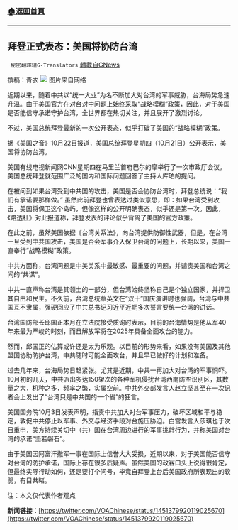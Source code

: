 ###  [:house:返回首頁](https://github.com/ourhimalayas/txt)
---


## 拜登正式表态：美国将协防台湾
` 秘密翻譯組G-Translators` [轉載自GNews](https://gnews.org/zh-hans/1610142/)

撰稿：青衣
![](https://assets.gnews.org/wp-content/uploads/2021/10/图片1-64.png)
图片来自网络

近期以来，随着中共以“统一大业”为名不断加大对台湾的军事威胁，台海局势急速升温。由于美国官方在对台对中问题上始终采取“战略模糊”政策，因此，对于美国是否能信守承诺守护台湾，全世界都在热切关注，并且展开了激烈讨论。

不过，美国总统拜登最新的一次公开表态，似乎打破了美国的“战略模糊”政策。

据《美国之音》10月22日报道，美国总统拜登星期四（10月21日）公开表示，美国将协防台湾。

美国有线电视新闻网CNN星期四在马里兰首府巴尔的摩举行了一次市政厅会议。美国总统拜登就范围广泛的国内和国际问题回答了主持人库珀的提问。

在被问到如果台湾受到中共国的攻击，美国是否会协防台湾时，拜登总统说：“我们有承诺要那样做。” 虽然此前拜登也曾表达过类似意思，即：如果台湾受到攻击，美国将保卫这个岛屿，但像这样的公开明确表态，似乎还是第一次。因此，《路透社》对此报道称，拜登发表的评论似乎背离了美国的官方政策。

在此之前，虽然美国依据《台湾关系法》，向台湾提供防御性武器，但是，在台湾一旦受到中共国攻击，美国是否会军事介入保卫台湾的问题上，长期以来，美国一直奉行“战略模糊”政策。

中共方面称，台湾问题是中美关系中最敏感、最重要的问题，并谴责美国和台湾之间的“共谋”。

中共一直声称台湾是其领土的一部分，但台湾始终坚称自己是个独立国家，并捍卫其自由和民主。不久前，台湾总统蔡英文在“双十”国庆演讲时也强调，台湾与中共国互不隶属，强硬回应了中共总书记习近平近期多次誓言要统一台湾的讲话。

台湾国防部长邱国正本月在立法院接受质询时表示，目前的台海情势是他从军40年来最为严峻的时刻，而且解放军将在2025年具备全面攻台的能力。

然而，邱国正的估算或许还是太为乐观。以目前的形势来看，如果没有美国及其他盟国协助防护台湾，中共随时可能全面攻台，并且早已做好的计划和准备。

过去几年来，台海局势日趋紧张。尤其是近期，中共一再加大对台湾的军事恫吓。10月初的几天，中共派出多达150架次的各种军机侵扰台湾西南防空识别区，其数量之大，机种之多，频率之繁，实属空前。中共外交部发言人赵立坚甚至在一次记者会上发出了“台湾只是中共国的一个省”的狂言。

美国国务院10月3日发表声明，指责中共加大对台军事压力，破坏区域和平与稳定，敦促中共停止以军事、外交与经济手段对台施压胁迫。白宫发言人莎琪也于次日重申，美方持续关切中（共）国在台湾周边进行的军事挑衅行为，并称美国对台湾的承诺“坚若磐石”。

由于美国因阿富汗撤军一事在国际上信誉大大受损，近期以来，对于美国能否信守对台湾的防护承诺，国际上存在很多质疑声。虽然美国的政客口头上说得很肯定，但最终实际行动如何，还是要打个问号，毕竟自拜登上台后美国政府所表现出的软弱，有目共睹。

注：本文仅代表作者观点

**新闻链接：**[https://twitter.com/VOAChinese/status/1451379920119025670](https://twitter.com/VOAChinese/status/1451379920119025670)
